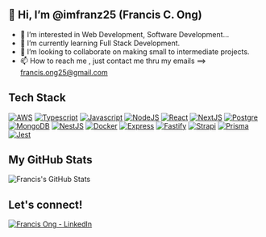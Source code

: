 ## 👋 Hi, I’m @imfranz25 (Francis C. Ong)
- 👀 I’m interested in Web Development, Software Development...
- 🌱 I’m currently learning Full Stack Development.
- 💞️ I’m looking to collaborate on making small to intermediate projects.
- 📫 How to reach me , just contact me thru my emails ==> francis.ong25@gmail.com

<!---
imfranz25/imfranz25 is a ✨ special ✨ repository because its `README.md` (this file) appears on your GitHub profile.
You can click the Preview link to take a look at your changes.
--->

## Tech Stack 

[![AWS](https://img.shields.io/badge/Amazon_AWS-FF9900?style=for-the-badge&logo=amazonaws&logoColor=white)](https://aws.amazon.com/)
[![Typescript](https://img.shields.io/badge/TypeScript-007ACC?style=for-the-badge&logo=typescript&logoColor=white)](https://www.typescriptlang.org/)
[![Javascript](https://img.shields.io/badge/JavaScript-323330?style=for-the-badge&logo=javascript&logoColor=F7DF1E)](https://www.javascript.com/)
[![NodeJS](https://img.shields.io/badge/Node.js-339933?style=for-the-badge&logo=nodedotjs&logoColor=white)](https://nodejs.org/en/about)
[![React](https://img.shields.io/badge/React-20232A?style=for-the-badge&logo=react&logoColor=61DAFB)](https://react.dev/)
[![NextJS](https://img.shields.io/badge/next.js-000000?style=for-the-badge&logo=nextdotjs&logoColor=white)](https://nextjs.org/)
[![Postgre](https://img.shields.io/badge/PostgreSQL-316192?style=for-the-badge&logo=postgresql&logoColor=white)](https://www.postgresql.org/)
[![MongoDB](https://img.shields.io/badge/MongoDB-4EA94B?style=for-the-badge&logo=mongodb&logoColor=white)](https://www.mongodb.com/)
[![NestJS](https://img.shields.io/badge/nestjs-E0234E?style=for-the-badge&logo=nestjs&logoColor=white)](https://nestjs.com/)
[![Docker](https://img.shields.io/badge/Docker-2CA5E0?style=for-the-badge&logo=docker&logoColor=white)](https://www.docker.com/)
[![Express](https://img.shields.io/badge/Express.js-000000?style=for-the-badge&logo=express&logoColor=white)](https://expressjs.com/)
[![Fastify](https://img.shields.io/badge/fastify-202020?style=for-the-badge&logo=fastify&logoColor=white)](https://fastify.dev/)
[![Strapi](https://img.shields.io/badge/strapi-2F2E8B?style=for-the-badge&logo=strapi&logoColor=white)](https://strapi.io/)
[![Prisma](https://img.shields.io/badge/Prisma-3982CE?style=for-the-badge&logo=Prisma&logoColor=white)](https://www.prisma.io/)
[![Jest](https://img.shields.io/badge/Jest-323330?style=for-the-badge&logo=Jest&logoColor=white)](https://jestjs.io/)

<!--- Reference: https://github.com/Envoy-VC/awesome-badges#-skills --->

## My GitHub Stats

![Francis's GitHub Stats](https://github-readme-stats.vercel.app/api?username=imfranz25&theme=holi&show_icons=true)

## Let's connect!
<a href="https://www.linkedin.com/in/francis-ong25/" target="_blank">
  <img alt='Francis Ong - LinkedIn' src='https://img.shields.io/badge/LinkedIn-0077B5?style=for-the-badge&logo=linkedin&logoColor=white' />
</a>

